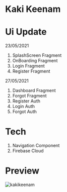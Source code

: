 # Kaki Keenam

# Ui Update
23/05/2021
1. SplashScreen Fragment
2. OnBoarding Fragment
3. Login Fragment
4. Register Fragment

27/05/2021
1. Dashboard Fragment
2. Forgot Fragment
3. Register Auth
4. Login Auth
5. Forgot Auth

# Tech
1. Navigation Component
2. Firebase Cloud

# Preview

![kakikeenam](https://user-images.githubusercontent.com/20567517/119792385-3b45b600-bf08-11eb-884b-7df45ed2d391.png)
